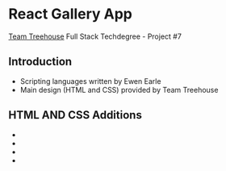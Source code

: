 # React Gallery App

<a href="https://teamtreehouse.com" target="_blank">Team Treehouse</a> Full Stack Techdegree - Project #7

## Introduction

* Scripting languages written by Ewen Earle
* Main design (HTML and CSS) provided by Team Treehouse

## HTML AND CSS Additions

* 
* 
* 
* 